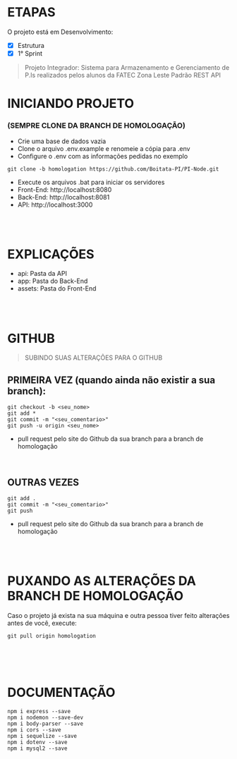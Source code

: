 # ETAPAS
O projeto está em Desenvolvimento:

- [x] Estrutura
- [x] 1° Sprint

> Projeto Integrador: Sistema para Armazenamento e Gerenciamento de P.Is realizados pelos alunos da FATEC Zona Leste
> Padrão REST API

# INICIANDO PROJETO</h1>
### (SEMPRE CLONE DA BRANCH DE HOMOLOGAÇÃO)
- Crie uma base de dados vazia 
- Clone o arquivo .env.example e renomeie a cópia para .env
- Configure o .env com as informações pedidas no exemplo

```
git clone -b homologation https://github.com/Boitata-PI/PI-Node.git
```
- Execute os arquivos .bat para iniciar os servidores
- Front-End: http://localhost:8080
- Back-End: http://localhost:8081
- API: http://localhost:3000

<br><br>

# EXPLICAÇÕES
- api: Pasta da API
- app: Pasta do Back-End
- assets: Pasta do Front-End


<br><br>

# GITHUB
> SUBINDO SUAS ALTERAÇÕES PARA O GITHUB
## PRIMEIRA VEZ (quando ainda não existir a sua branch):
```
git checkout -b <seu_nome>
git add *
git commit -m "<seu_comentario>"
git push -u origin <seu_nome>
```
- pull request pelo site do Github da sua branch para a branch de homologação

<br>

## OUTRAS VEZES
```
git add .
git commit -m "<seu_comentario>"
git push
```
- pull request pelo site do Github da sua branch para a branch de homologação

<br><br>

# PUXANDO AS ALTERAÇÕES DA BRANCH DE HOMOLOGAÇÃO
Caso o projeto já exista na sua máquina e outra pessoa tiver feito alterações antes de você, execute:
```
git pull origin homologation
```

<br><br><br>

# DOCUMENTAÇÃO
```
npm i express --save
npm i nodemon --save-dev
npm i body-parser --save
npm i cors --save
npm i sequelize --save
npm i dotenv --save
npm i mysql2 --save
```
